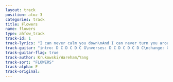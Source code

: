 ```yaml
---
layout: track
position: atoz-3
categories: track
title: Flowers
name: flowers
type: ahfow_track
track-id: 1
track-lyrics: "I can never calm you down\nAnd I can never turn you around\nI could never bring you flowers\nI could never turn you around\n\nI can't be there when you're sleeping\nI can't be inside your dreams\nAnd I can't be there when you're sleeping\nAnd I can't be inside your dreams\nOh yeah, oh yeah\n\nStaring at the kitchen sink\nFeeling a plastic mood\nFeel like things have gotta change\nCause baby you're a lunatic"
track-guitar: "intro: D C D C D C G\nverses: D C D C D C D C\nchange: G B A G B A G B A G\n\n(provided by brad)"
track-guitar-flag: true
track-author: Krukowski/Wareham/Yang
track-sort: "FLOWERS"
track-alpha: F
track-original: 
---
```

